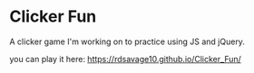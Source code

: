 # Clicker Fun

A clicker game I'm working on to practice using JS and jQuery.

you can play it here: https://rdsavage10.github.io/Clicker_Fun/
